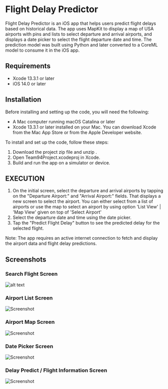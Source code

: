 # Flight Delay Predictor

Flight Delay Predictor is an iOS app that helps users predict flight delays based on historical data. The app uses MapKit to display a map of USA airports with pins and lists to select departure and arrival airports, and displays a date picker to select the flight departure date and time. The prediction model was built using Python and later converted to a CoreML model to consume it in the iOS app.

## Requirements
- Xcode 13.3.1 or later
- iOS 14.0 or later

## Installation
Before installing and setting up the code, you will need the following:

- A Mac computer running macOS Catalina or later
- Xcode 13.3.1 or later installed on your Mac. You can download Xcode from the Mac App Store or from the Apple Developer website.

To install and set up the code, follow these steps:

1. Download the project zip file and unzip .
2. Open Team94Project.xcodeproj in Xcode.
3. Build and run the app on a simulator or device.

## EXECUTION

1. On the initial screen, select the departure and arrival airports by tapping on the "Departure Airport:" and "Arrival Airport:" fields. That displays a new screen to select the airport. You can either select from a list of airports or use the map to select an airport by using option 'List View' | 'Map View' given on top of 'Select Airport'
2. Select the departure date and time using the date picker.
3. Tap the "Predict Flight Delay" button to see the predicted delay for the selected flight.

Note: The app requires an active internet connection to fetch and display the airport data and flight delay predictions.

## Screenshots

### Search Flight Screen 
![alt text](Screenshots/SearchFlight.png)

### Airport List Screen
![Screenshot](Screenshots/AirportList.png)

### Airport Map Screen
![Screenshot](Screenshots/AirportMap.png)

### Date Picker Screen
![Screenshot](Screenshots/DatePicker.png)

### Delay Predict / Flight Information Screen
![Screenshot](Screenshots/DelayPredict.png)





